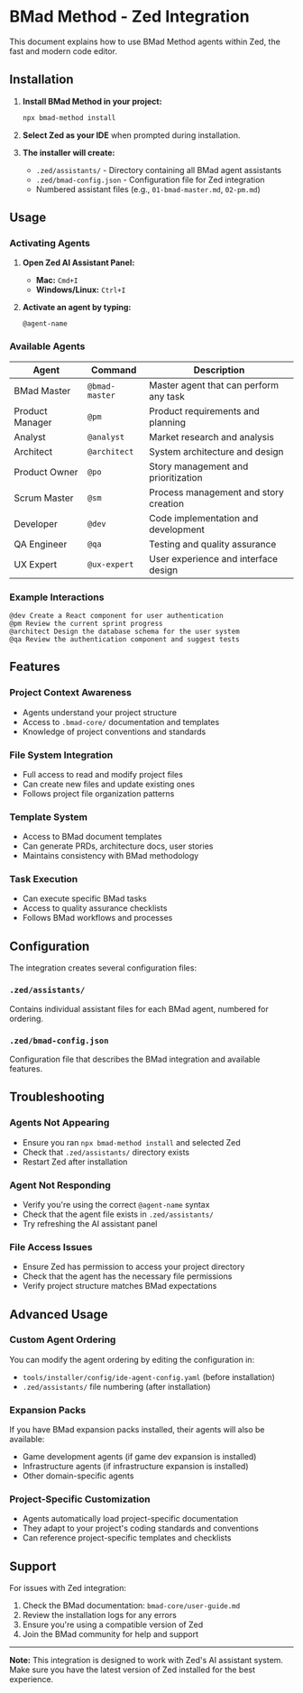 # BMad Method - Zed Integration

This document explains how to use BMad Method agents within Zed, the fast and modern code editor.

## Installation

1. **Install BMad Method in your project:**
   ```bash
   npx bmad-method install
   ```

2. **Select Zed as your IDE** when prompted during installation.

3. **The installer will create:**
   - `.zed/assistants/` - Directory containing all BMad agent assistants
   - `.zed/bmad-config.json` - Configuration file for Zed integration
   - Numbered assistant files (e.g., `01-bmad-master.md`, `02-pm.md`)

## Usage

### Activating Agents

1. **Open Zed AI Assistant Panel:**
   - **Mac:** `Cmd+I`
   - **Windows/Linux:** `Ctrl+I`

2. **Activate an agent by typing:**
   ```
   @agent-name
   ```

### Available Agents

| Agent | Command | Description |
|-------|---------|-------------|
| BMad Master | `@bmad-master` | Master agent that can perform any task |
| Product Manager | `@pm` | Product requirements and planning |
| Analyst | `@analyst` | Market research and analysis |
| Architect | `@architect` | System architecture and design |
| Product Owner | `@po` | Story management and prioritization |
| Scrum Master | `@sm` | Process management and story creation |
| Developer | `@dev` | Code implementation and development |
| QA Engineer | `@qa` | Testing and quality assurance |
| UX Expert | `@ux-expert` | User experience and interface design |

### Example Interactions

```
@dev Create a React component for user authentication
@pm Review the current sprint progress
@architect Design the database schema for the user system
@qa Review the authentication component and suggest tests
```

## Features

### Project Context Awareness
- Agents understand your project structure
- Access to `.bmad-core/` documentation and templates
- Knowledge of project conventions and standards

### File System Integration
- Full access to read and modify project files
- Can create new files and update existing ones
- Follows project file organization patterns

### Template System
- Access to BMad document templates
- Can generate PRDs, architecture docs, user stories
- Maintains consistency with BMad methodology

### Task Execution
- Can execute specific BMad tasks
- Access to quality assurance checklists
- Follows BMad workflows and processes

## Configuration

The integration creates several configuration files:

### `.zed/assistants/`
Contains individual assistant files for each BMad agent, numbered for ordering.

### `.zed/bmad-config.json`
Configuration file that describes the BMad integration and available features.

## Troubleshooting

### Agents Not Appearing
- Ensure you ran `npx bmad-method install` and selected Zed
- Check that `.zed/assistants/` directory exists
- Restart Zed after installation

### Agent Not Responding
- Verify you're using the correct `@agent-name` syntax
- Check that the agent file exists in `.zed/assistants/`
- Try refreshing the AI assistant panel

### File Access Issues
- Ensure Zed has permission to access your project directory
- Check that the agent has the necessary file permissions
- Verify project structure matches BMad expectations

## Advanced Usage

### Custom Agent Ordering
You can modify the agent ordering by editing the configuration in:
- `tools/installer/config/ide-agent-config.yaml` (before installation)
- `.zed/assistants/` file numbering (after installation)

### Expansion Packs
If you have BMad expansion packs installed, their agents will also be available:
- Game development agents (if game dev expansion is installed)
- Infrastructure agents (if infrastructure expansion is installed)
- Other domain-specific agents

### Project-Specific Customization
- Agents automatically load project-specific documentation
- They adapt to your project's coding standards and conventions
- Can reference project-specific templates and checklists

## Support

For issues with Zed integration:
1. Check the BMad documentation: `bmad-core/user-guide.md`
2. Review the installation logs for any errors
3. Ensure you're using a compatible version of Zed
4. Join the BMad community for help and support

---

**Note:** This integration is designed to work with Zed's AI assistant system. Make sure you have the latest version of Zed installed for the best experience. 